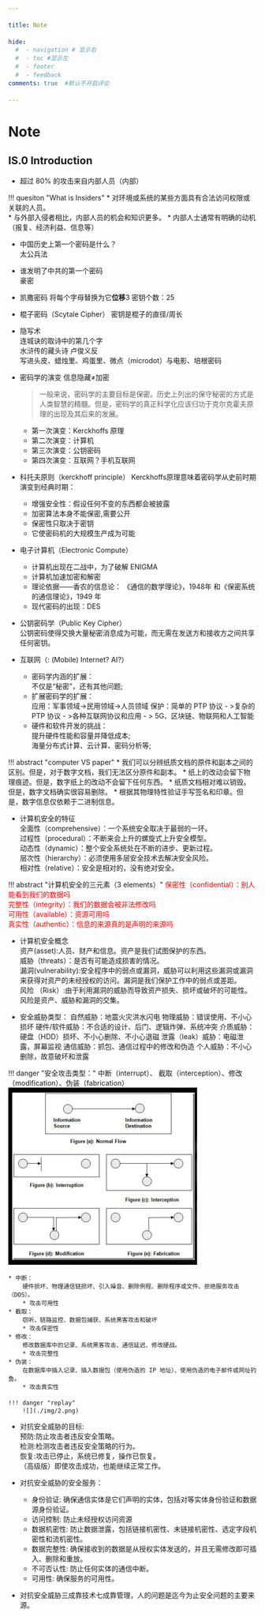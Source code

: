 ```yaml
---

title: Note 

hide:
  #  - navigation # 显示右
  #  - toc #显示左
  #  - footer
  #  - feedback  
comments: true  #默认不开启评论

---
```

<h1 id="欢迎">Note</h1>

## IS.0 Introduction

* 超过 80% 的攻击来自内部人员（内部）

!!! quesiton "What is Insiders"
    * 对环境或系统的某些方面具有合法访问权限或关联的人员。  
    * 与外部入侵者相比，内部人员的机会和知识更多。
    * 内部人士通常有明确的动机（报复、经济利益、信息等）

* 中国历史上第一个密码是什么？  
  太公兵法
* 谁发明了中共的第一个密码  
  豪密
* 凯撒密码
  将每个字母替换为它**位移**3
  密钥个数：25
* 棍子密码（Scytale Cipher）
  密钥是棍子的直径/周长
* 隐写术  
  连城诀的取诗中的第几个字  
  水浒传的藏头诗 卢俊义反  
  写进头皮、蜡烛里、鸡蛋里、微点（microdot）与电影、培根密码  
* 密码学的演变
  信息隐藏≠加密
  >一般来说，密码学的主要目标是保密。历史上列出的保守秘密的方式是人类智慧的精髓。但是，密码学的真正科学化应该归功于克尔克霍夫原理的出现及其后来的发展。
    * 第一次演变：Kerckhoffs 原理 
    * 第二次演变：计算机 
    * 第三次演变：公钥密码 
    * 第四次演变：互联网？手机互联网

* 科托夫原则（kerckhoff principle）
  Kerckhoffs原理意味着密码学从史前时期演变到经典时期：
    * 增强安全性：假设任何不变的东西都会被披露 
    * 加密算法本身不能保密,需要公开 
    * 保密性只取决于密钥 
    * 它使密码机的大规模生产成为可能

* 电子计算机（Electronic Compute）
    * 计算机出现在二战中，为了破解 ENIGMA
    * 计算机加速加密和解密
    * 理论依据——香农的信息论： 《通信的数学理论》，1948年 和《保密系统的通信理论》，1949 年
    * 现代密码的出现：DES

* 公钥密码学（Public Key Cipher）  
    公钥密码使得交换大量秘密消息成为可能，而无需在发送方和接收方之间共享任何密钥。

*  互联网（: (Mobile) Internet? AI?）
    * 密码学内涵的扩展：  
        不仅是“秘密”，还有其他问题;  
    * 扩展密码学的扩展：  
        应用：军事领域->民用领域->人员领域 
        保护：简单的 PTP 协议 - >复杂的 PTP 协议 - >各种互联网协议和应用 - > 5G、区块链、物联网和人工智能 
    * 硬件和软件开发的挑战：   
         提升硬件性能和容量并降低成本;  
         海量分布式计算、云计算、密码分析等;

!!! abstract "computer VS paper"
    * 我们可以分辨纸质文档的原件和副本之间的区别。但是，对于数字文档，我们无法区分原件和副本。
    * 纸上的改动会留下物理痕迹。但是，数字纸上的改动不会留下任何东西。
    * 纸质文档相对难以销毁。但是，数字文档确实很容易删除。
    * 根据其物理特性验证手写签名和印章。但是，数字信息仅依赖于二进制信息。

* 计算机安全的特征  
    全面性（comprehensive）：一个系统安全取决于最弱的一环。  
    过程性（procedural）：不断来会上升的螺旋式上升安全模型。  
    动态性（dynamic）：整个安全系统处在不断的进步、更新过程。  
    层次性（hierarchy）：必须使用多层安全技术去解决安全风险。  
    相对性（relative）：安全是相对的，没有绝对安全。

!!! abstract "计算机安全的三元素（3 elements）"
    <font color='red'> 
    保密性（confidential）：别人能看到我们的数据吗  
    完整性（integrity）：我们的数据会被非法修改吗  
    可用性（available）：资源可用吗  
    真实性（authentic）：信息的来源真的是声明的来源吗</font>

* 计算机安全概念  
    资产(asset):人员、财产和信息。资产是我们试图保护的东西。  
    威胁（threats）：是否有可能造成损害的情况。    
    漏洞(vulnerability):安全程序中的弱点或漏洞，威胁可以利用这些漏洞或漏洞来获得对资产的未经授权的访问。漏洞是我们保护工作中的弱点或差距。  
    风险 （Risk）:由于利用漏洞的威胁而导致资产损失、损坏或破坏的可能性。风险是资产、威胁和漏洞的交集。

* 安全威胁类型：
    自然威胁：地震火灾洪水闪电
    物理威胁：错误使用、不小心损坏
    硬件/软件威胁：不合适的设计、后门、逻辑炸弹、系统冲突
    介质威胁：硬盘（HDD）损坏、不小心删除、不小心退磁
    泄露（leak）威胁：电磁泄露，屏幕监视
    通信威胁：抓包、通信过程中的修改和伪造
    个人威胁：不小心删除，故意破坏和泄露

!!! danger "安全攻击类型：" 
    中断（interrupt）、 截取（interception）、修改（modification）、伪装（fabrication）
    ![](./img/1.png)  

    * 中断： 
        硬件损坏、物理通信链损坏、引入噪音、删除例程、删除程序或文件、拒绝服务攻击（DOS）。
        * 攻击可用性
    * 截取：
        窃听、链路监控、数据包捕获、系统黑客攻击和破坏
        * 攻击保密性
    * 修改：
        修改数据库中的记录、系统黑客攻击、通信延迟、修改硬战。
        * 攻击完整性
    * 伪装：
        在数据库中插入记录、插入数据包（使用伪造的 IP 地址）、使用伪造的电子邮件或网址钓鱼。
        * 攻击真实性

    !!! danger "replay" 
        ![](./img/2.png)
* 对抗安全威胁的目标:   
    预防:防止攻击者违反安全策略。  
    检测:检测攻击者违反安全策略的行为。  
    恢复:攻击已停止，系统已修复，操作已恢复。  
        （高级版）即使攻击成功，也能继续正常工作。

* 对抗安全威胁的安全服务：
    * 身份验证:
        确保通信实体是它们声明的实体，包括对等实体身份验证和数据源身份验证。
    * 访问控制:
        防止未经授权访问资源 
    * 数据机密性:
        防止数据泄露，包括链接机密性、未链接机密性、选定字段机密性和流机密性。
    * 数据完整性: 
        确保接收到的数据是从授权实体发送的，并且无需修改即可插入、删除和重放。
    * 不可否认性:
        防止任何实体的通信中断。 
    * 可用性:
        确保服务的可用性。
* 对抗安全威胁三成靠技术七成靠管理，人的问题是迄今为止安全问题的主要来源。